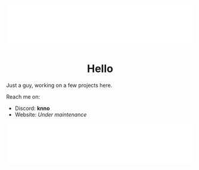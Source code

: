 ![](/assets/bgt.svg)

<div align="center"><h1 align="center"><b>Hello</b></h1></div>

Just a guy, working on a few projects here.

Reach me on:
- Discord: **knno**
- Website: *Under maintenance*


![](/assets/bgb.svg)

<!--

Lame stuff:

<pre align="center">
              ╷              
─━━━━┳━─  •   ┃   •  ─━┳━━━━─
     ┃        ┃        ┃     
     ┗━━━━━┙  ╵  ┕━━━━━┛     
</pre>

-->

<!--
**knno/knno** is a ✨ _special_ ✨ repository because its `README.md` (this file) appears on your GitHub profile.

Here are some ideas to get you started:

- 🔭 I’m currently working on ...
- 🌱 I’m currently learning ...
- 👯 I’m looking to collaborate on ...
- 🤔 I’m looking for help with ...
- 💬 Ask me about ...
- 📫 How to reach me: ...
- 😄 Pronouns: ...
- ⚡ Fun fact: ...
-->

